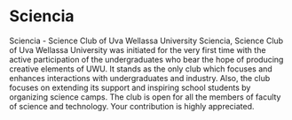 # Sciencia
Sciencia - Science Club of Uva Wellassa University
Sciencia, Science Club of Uva Wellassa University was initiated for the very first time with the active
            participation of the undergraduates who bear the hope of producing creative elements of UWU. It stands as
            the only club which focuses and enhances interactions with undergraduates and industry. Also, the club
            focuses on extending its support and inspiring school students by organizing science camps. The club is open
            for all the members of faculty of science and technology. Your contribution is highly appreciated.
